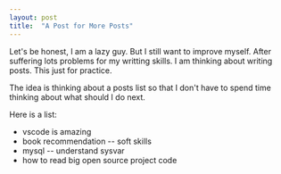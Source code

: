 ```yaml
---
layout: post
title:  "A Post for More Posts"
---
```

Let's be honest, I am a lazy guy. But I still want to improve myself. After suffering lots problems for my writting skills. I am thinking about writing posts. This just for practice.

The idea is thinking about a posts list so that I don't have to spend time thinking about what should I do next.

Here is a list:

* vscode is amazing
* book recommendation -- soft skills
* mysql -- understand sysvar
* how to read big open source project code
  
